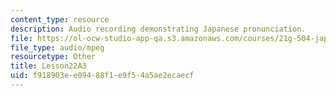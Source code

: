 ```yaml
---
content_type: resource
description: Audio recording demonstrating Japanese pronunciation.
file: https://ol-ocw-studio-app-qa.s3.amazonaws.com/courses/21g-504-japanese-iv-spring-2009/f918903ee09488f1e9f54a5ae2ecaecf_Lesson22A3.mp3
file_type: audio/mpeg
resourcetype: Other
title: Lesson22A3
uid: f918903e-e094-88f1-e9f5-4a5ae2ecaecf
---
```

